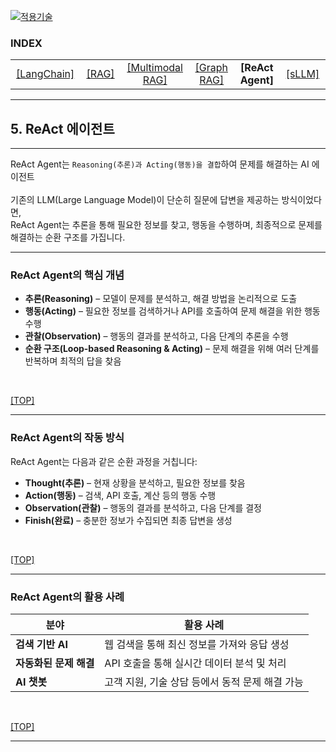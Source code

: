 [practical_llm]: readme.md
[![적용기술](https://skillicons.dev/icons?i=ai,anaconda,py,vscode)][practical_llm]

### INDEX

<table>
  <tr align="center">
    <td width="150px"><a href="sect_01.md"> [LangChain]        </a></td>
    <td width="150px"><a href="sect_02.md"> [RAG]              </a></td>
    <td width="180px"><a href="sect_03.md"> [Multimodal RAG]   </a></td>
    <td width="150px"><a href="sect_04.md"> [Graph RAG]        </a></td>
    <td width="150px"><b href="sect_05.md"> [ReAct Agent]      </b></td>
    <td width="150px"><a href="sect_06.md"> [sLLM]             </a></td>
  </tr>
</table>

---               
## 5. ReAct 에이전트                       

---

ReAct Agent는 `Reasoning(추론)과 Acting(행동)을 결합`하여 문제를 해결하는 AI 에이전트<br/> 
<br/>
기존의 LLM(Large Language Model)이 단순히 질문에 답변을 제공하는 방식이었다면, <br/>
ReAct Agent는 추론을 통해 필요한 정보를 찾고, 행동을 수행하며, 최종적으로 문제를 해결하는 순환 구조를 가집니다.<br/>

---
### ReAct Agent의 핵심 개념

- **추론(Reasoning)**   – 모델이 문제를 분석하고, 해결 방법을 논리적으로 도출
- **행동(Acting)**      – 필요한 정보를 검색하거나 API를 호출하여 문제 해결을 위한 행동 수행
- **관찰(Observation)** – 행동의 결과를 분석하고, 다음 단계의 추론을 수행
- **순환 구조(Loop-based Reasoning & Acting)** – 문제 해결을 위해 여러 단계를 반복하며 최적의 답을 찾음

<br/>

[[TOP]](#index)

---
###  ReAct Agent의 작동 방식

ReAct Agent는 다음과 같은 순환 과정을 거칩니다: <br/>
- **Thought(추론)**     – 현재 상황을 분석하고, 필요한 정보를 찾음
- **Action(행동)**      – 검색, API 호출, 계산 등의 행동 수행
- **Observation(관찰)** – 행동의 결과를 분석하고, 다음 단계를 결정
- **Finish(완료)**      – 충분한 정보가 수집되면 최종 답변을 생성

<br/>

[[TOP]](#index)

---
### ReAct Agent의 활용 사례

| 분야    | 활용 사례 |
|--------|----------|
| **검색 기반 AI**      | 웹 검색을 통해 최신 정보를 가져와 응답 생성     |
| **자동화된 문제 해결** | API 호출을 통해 실시간 데이터 분석 및 처리      |
| **AI 챗봇**          | 고객 지원, 기술 상담 등에서 동적 문제 해결 가능  |

<br/>

[[TOP]](#index)

---